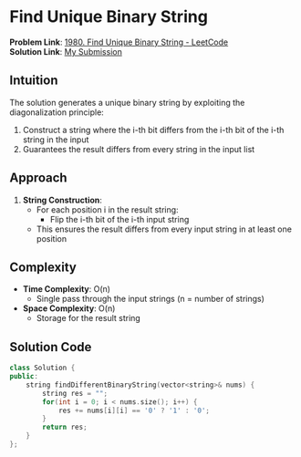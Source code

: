# Find Unique Binary String

**Problem Link**: [1980. Find Unique Binary String - LeetCode](https://leetcode.com/problems/find-unique-binary-string/)  
**Solution Link**: [My Submission](https://leetcode.com/problems/find-unique-binary-string/submissions/1631089905)

## Intuition
The solution generates a unique binary string by exploiting the diagonalization principle:
1. Construct a string where the i-th bit differs from the i-th bit of the i-th string in the input
2. Guarantees the result differs from every string in the input list

## Approach
1. **String Construction**:
   - For each position i in the result string:
     - Flip the i-th bit of the i-th input string
   - This ensures the result differs from every input string in at least one position

## Complexity
- **Time Complexity**: O(n)  
  - Single pass through the input strings (n = number of strings)
- **Space Complexity**: O(n)  
  - Storage for the result string

## Solution Code
```cpp
class Solution {
public:
    string findDifferentBinaryString(vector<string>& nums) {
        string res = "";
        for(int i = 0; i < nums.size(); i++) {
            res += nums[i][i] == '0' ? '1' : '0';
        }
        return res;
    }
};

